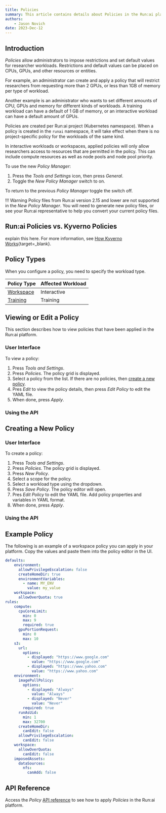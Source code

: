 ```yaml
---
title: Policies
summary: This article contains details about Policies in the Run:ai platform.
authors:
    - Jason Novich
date: 2023-Dec-12
---
```


## Introduction

*Policies* allow administrators to impose restrictions and set default values for researcher workloads. Restrictions and default values can be placed on CPUs, GPUs, and other resources or entities.

For example, an administrator can create and apply a policy that will restrict researchers from requesting more than 2 GPUs, or less than 1GB of memory per type of workload.

Another example is an administrator who wants to set different amounts of CPU, GPUs and memory for different kinds of workloads. A training workload can have a default of 1 GB of memory, or an interactive workload can have a default amount of GPUs.

Policies are created per Run:ai project (Kubernetes namespace). When a policy is created in the `runai` namespace, it will take effect when there is no project-specific policy for the workloads of the same kind.

In interactive workloads or workspaces, applied policies will only allow researchers access to resources that are permitted in the policy. This can include compute resources as well as node pools and node pool priority.

To use the new *Policy Manager*:

1. Press the *Tools and Settings* icon, then press *General*.
2. Toggle the *New Policy Manager* switch to on.

To return to the previous *Policy Manager* toggle the switch off.

!!! Warning
    Policy files from Run:ai version 2.15 and lower are not supported in the *New Policy Manager*. You will need to generate new policy files, or see your Run:ai representative to help you convert your current policy files.

## Run:ai Policies vs. Kyverno Policies

explain this here. For more information, see [How Kyverno Works](https://kyverno.io/docs/introduction/#how-kyverno-works){target=_blank}.

## Policy Types

When you configure a policy, you need to specify the workload type.

| Policy Type | Affected Workload |
| --- | --- |
| [Workspace](workspaces-policy.md) | Interactive |
| [Training](training-policy.md) | Training |

## Viewing or Edit a Policy

This section describes how to view policies that have been applied in the Run:ai platform.

### User Interface

To view a policy:

1. Press *Tools and Settings*.
2. Press *Policies*. The policy grid is displayed.
3. Select a policy from the list. If there are no policies, then [create a new policy]().
4. Pres *Edit* to view the policy details, then press *Edit Policy* to edit the YAML file.
5. When done, press *Apply*.

### Using the API

## Creating a New Policy

### User Interface

To create a policy:

1. Press *Tools and Settings*.
2. Press *Policies*. The policy grid is displayed.
3. Press *New Policy*.
4. Select a scope for the policy.
5. Select a workload type using the dropdown.
6. Press *Save Policy*. The policy editor will open.
7. Pres *Edit Policy* to edit the YAML file. Add policy properties and variables in YAML format.
8. When done, press *Apply*.

### Using the API

## Example Policy

The following is an example of a workspace policy you can apply in your platform. Copy the values and paste them into the policy editor in the UI.

```YAML
defaults:
    environment:
      allowPrivilegeEscalation: false
      createHomeDir: true
      environmentVariables:
        - name: MY_ENV
          value: my_value
    workspace:
      allowOverQuota: true
rules:
    compute:
      cpuCoreLimit:
        min: 0
        max: 9
        required: true
      gpuPortionRequest:
        min: 0
        max: 10
    s3:
      url:
        options:
          - displayed: "https://www.google.com"
            value: "https://www.google.com"
          - displayed: "https://www.yahoo.com"
            value: "https://www.yahoo.com"
    environment:
      imagePullPolicy:
        options:
          - displayed: "Always"
            value: "Always"
          - displayed: "Never"
            value: "Never"
        required: true
      runAsUid:
        min: 1
        max: 32700
      createHomeDir:
        canEdit: false
      allowPrivilegeEscalation:
        canEdit: false
    workspace:
      allowOverQuota:
        canEdit: false
    imposedAssets:
      dataSources:
        nfs:
          canAdd: false


```

## API Reference

Access the *Policy* [API reference](../../../developer/policies/policy-API-page.md) to see how to apply *Policies* in the Run:ai platform.


